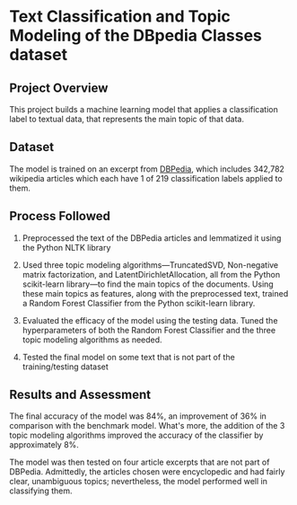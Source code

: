 # Text Classification and Topic Modeling of the DBpedia Classes dataset
## Project Overview

This project builds a machine learning model that applies a classification label to textual data, that represents the main topic of that data.

## Dataset

The model is trained on an excerpt from [DBPedia](https://www.kaggle.com/danofer/dbpedia-classes?select=DBP_wiki_data.csv), which includes 342,782 wikipedia articles which each have 1 of 219 classification labels applied to them.

## Process Followed

1.	Preprocessed the text of the DBPedia articles and lemmatized it using the Python NLTK library

2.	Used three topic modeling algorithms—TruncatedSVD, Non-negative matrix factorization, and LatentDirichletAllocation, all from the Python scikit-learn library—to find the main topics of the documents. Using these main topics as features, along with the preprocessed text, trained a Random Forest Classifier from the Python scikit-learn library.

3.	Evaluated the efficacy of the model using the testing data. Tuned the hyperparameters of both the Random Forest Classifier and the three topic modeling algorithms as needed.

4.	Tested the final model on some text that is not part of the training/testing dataset


## Results and Assessment

The final accuracy of the model was 84%, an improvement of 36% in comparison with the benchmark model. What's more, the addition of the 3 topic modeling algorithms improved the accuracy of the classifier by approximately 8%.

The model was then tested on four article excerpts that are not part of DBPedia. Admittedly, the articles chosen were encyclopedic and had fairly clear, unambiguous topics; nevertheless, the model performed well in classifying them.

